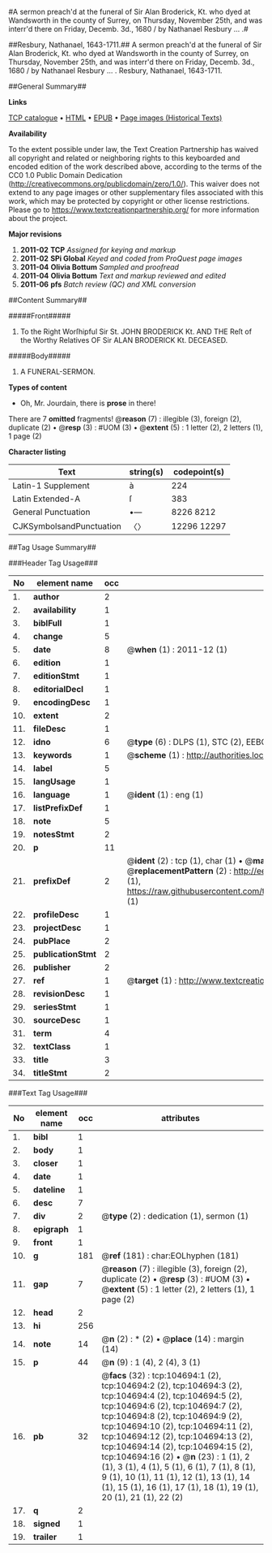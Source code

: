 #A sermon preach'd at the funeral of Sir Alan Broderick, Kt. who dyed at Wandsworth in the county of Surrey, on Thursday, November 25th, and was interr'd there on Friday, Decemb. 3d., 1680 / by Nathanael Resbury ... .#

##Resbury, Nathanael, 1643-1711.##
A sermon preach'd at the funeral of Sir Alan Broderick, Kt. who dyed at Wandsworth in the county of Surrey, on Thursday, November 25th, and was interr'd there on Friday, Decemb. 3d., 1680 / by Nathanael Resbury ... .
Resbury, Nathanael, 1643-1711.

##General Summary##

**Links**

[TCP catalogue](http://www.ota.ox.ac.uk/tcp/)  • 
[HTML](http://tei.it.ox.ac.uk/tcp/Texts-HTML/free/A57/A57059.html)  • 
[EPUB](http://tei.it.ox.ac.uk/tcp/Texts-EPUB/free/A57/A57059.epub) • 
[Page images (Historical Texts)](https://historicaltexts.jisc.ac.uk/eebo-15987965e)

**Availability**

To the extent possible under law, the Text Creation Partnership has waived all copyright and related or neighboring rights to this keyboarded and encoded edition of the work described above, according to the terms of the CC0 1.0 Public Domain Dedication (http://creativecommons.org/publicdomain/zero/1.0/). This waiver does not extend to any page images or other supplementary files associated with this work, which may be protected by copyright or other license restrictions. Please go to https://www.textcreationpartnership.org/ for more information about the project.

**Major revisions**

1. __2011-02__ __TCP__ *Assigned for keying and markup*
1. __2011-02__ __SPi Global__ *Keyed and coded from ProQuest page images*
1. __2011-04__ __Olivia Bottum__ *Sampled and proofread*
1. __2011-04__ __Olivia Bottum__ *Text and markup reviewed and edited*
1. __2011-06__ __pfs__ *Batch review (QC) and XML conversion*

##Content Summary##

#####Front#####

1. To the Right Worſhipful Sir St. JOHN BRODERICK Kt. AND THE Reſt of the Worthy Relatives OF Sir ALAN BRODERICK Kt. DECEASED.

#####Body#####

1. A FUNERAL-SERMON.

**Types of content**

  * Oh, Mr. Jourdain, there is **prose** in there!

There are 7 **omitted** fragments! 
 @__reason__ (7) : illegible (3), foreign (2), duplicate (2)  •  @__resp__ (3) : #UOM (3)  •  @__extent__ (5) : 1 letter (2), 2 letters (1), 1 page (2)

**Character listing**


|Text|string(s)|codepoint(s)|
|---|---|---|
|Latin-1 Supplement|à|224|
|Latin Extended-A|ſ|383|
|General Punctuation|•—|8226 8212|
|CJKSymbolsandPunctuation|〈〉|12296 12297|

##Tag Usage Summary##

###Header Tag Usage###

|No|element name|occ|attributes|
|---|---|---|---|
|1.|__author__|2||
|2.|__availability__|1||
|3.|__biblFull__|1||
|4.|__change__|5||
|5.|__date__|8| @__when__ (1) : 2011-12 (1)|
|6.|__edition__|1||
|7.|__editionStmt__|1||
|8.|__editorialDecl__|1||
|9.|__encodingDesc__|1||
|10.|__extent__|2||
|11.|__fileDesc__|1||
|12.|__idno__|6| @__type__ (6) : DLPS (1), STC (2), EEBO-CITATION (1), OCLC (1), VID (1)|
|13.|__keywords__|1| @__scheme__ (1) : http://authorities.loc.gov/ (1)|
|14.|__label__|5||
|15.|__langUsage__|1||
|16.|__language__|1| @__ident__ (1) : eng (1)|
|17.|__listPrefixDef__|1||
|18.|__note__|5||
|19.|__notesStmt__|2||
|20.|__p__|11||
|21.|__prefixDef__|2| @__ident__ (2) : tcp (1), char (1)  •  @__matchPattern__ (2) : ([0-9\-]+):([0-9IVX]+) (1), (.+) (1)  •  @__replacementPattern__ (2) : http://eebo.chadwyck.com/downloadtiff?vid=$1&page=$2 (1), https://raw.githubusercontent.com/textcreationpartnership/Texts/master/tcpchars.xml#$1 (1)|
|22.|__profileDesc__|1||
|23.|__projectDesc__|1||
|24.|__pubPlace__|2||
|25.|__publicationStmt__|2||
|26.|__publisher__|2||
|27.|__ref__|1| @__target__ (1) : http://www.textcreationpartnership.org/docs/. (1)|
|28.|__revisionDesc__|1||
|29.|__seriesStmt__|1||
|30.|__sourceDesc__|1||
|31.|__term__|4||
|32.|__textClass__|1||
|33.|__title__|3||
|34.|__titleStmt__|2||


###Text Tag Usage###

|No|element name|occ|attributes|
|---|---|---|---|
|1.|__bibl__|1||
|2.|__body__|1||
|3.|__closer__|1||
|4.|__date__|1||
|5.|__dateline__|1||
|6.|__desc__|7||
|7.|__div__|2| @__type__ (2) : dedication (1), sermon (1)|
|8.|__epigraph__|1||
|9.|__front__|1||
|10.|__g__|181| @__ref__ (181) : char:EOLhyphen (181)|
|11.|__gap__|7| @__reason__ (7) : illegible (3), foreign (2), duplicate (2)  •  @__resp__ (3) : #UOM (3)  •  @__extent__ (5) : 1 letter (2), 2 letters (1), 1 page (2)|
|12.|__head__|2||
|13.|__hi__|256||
|14.|__note__|14| @__n__ (2) : * (2)  •  @__place__ (14) : margin (14)|
|15.|__p__|44| @__n__ (9) : 1 (4), 2 (4), 3 (1)|
|16.|__pb__|32| @__facs__ (32) : tcp:104694:1 (2), tcp:104694:2 (2), tcp:104694:3 (2), tcp:104694:4 (2), tcp:104694:5 (2), tcp:104694:6 (2), tcp:104694:7 (2), tcp:104694:8 (2), tcp:104694:9 (2), tcp:104694:10 (2), tcp:104694:11 (2), tcp:104694:12 (2), tcp:104694:13 (2), tcp:104694:14 (2), tcp:104694:15 (2), tcp:104694:16 (2)  •  @__n__ (23) : 1 (1), 2 (1), 3 (1), 4 (1), 5 (1), 6 (1), 7 (1), 8 (1), 9 (1), 10 (1), 11 (1), 12 (1), 13 (1), 14 (1), 15 (1), 16 (1), 17 (1), 18 (1), 19 (1), 20 (1), 21 (1), 22 (2)|
|17.|__q__|2||
|18.|__signed__|1||
|19.|__trailer__|1||
